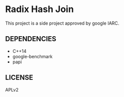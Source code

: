 Radix Hash Join
===============

This project is a side project approved by google IARC.

DEPENDENCIES
------------

* C++14
* google-benchmark
* papi

LICENSE
-------

APLv2
